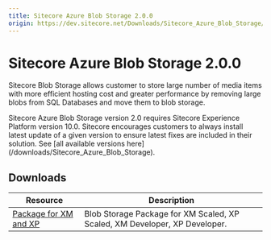 ```yaml
---
title: Sitecore Azure Blob Storage 2.0.0
origin: https://dev.sitecore.net/Downloads/Sitecore_Azure_Blob_Storage/1x/Sitecore_Azure_Blob_Storage_200
---
```


# Sitecore Azure Blob Storage 2.0.0

Sitecore Blob Storage allows customer to store large number of media items with more efficient hosting cost and greater performance by removing large blobs from SQL Databases and move them to blob storage.

  <Alert variant='warning' mb={4}>
    <AlertIcon />
    Sitecore Azure Blob Storage version 2.0 requires Sitecore Experience Platform version 10.0.
  </Alert>
  
  <Alert variant='warning' mb={4}>
    <AlertIcon />
    Sitecore encourages customers to always install latest update of a given version to ensure latest fixes are included in their solution. See [all available versions here](/downloads/Sitecore_Azure_Blob_Storage).
  </Alert>
  

## Downloads

 | Resource | Description |
 | --- | --- |
 | [Package for XM and XP](https://sitecoredev.azureedge.net/~/media/51BA4CED0D9A469A8BC0A0D40FD55FAD.ashx?date=20211214T140231) | Blob Storage Package for XM Scaled, XP Scaled, XM Developer, XP Developer. |